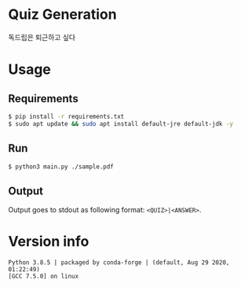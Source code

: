# Quiz Generation

독드립은 퇴근하고 싶다

# Usage

## Requirements

```sh
$ pip install -r requirements.txt
$ sudo apt update && sudo apt install default-jre default-jdk -y
```

## Run

```sh
$ python3 main.py ./sample.pdf
```

## Output

Output goes to stdout as following format: `<QUIZ>|<ANSWER>`.

# Version info

```text
Python 3.8.5 | packaged by conda-forge | (default, Aug 29 2020, 01:22:49)
[GCC 7.5.0] on linux
```
